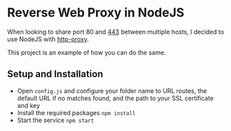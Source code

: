 # Reverse Web Proxy in NodeJS

When looking to share port 80 and [443](https://letsencrypt.org/getting-started/) between multiple hosts, I decided to use NodeJS with [http-proxy](https://www.npmjs.com/package/http-proxy).

This project is an example of how you can do the same.

## Setup and Installation
  - Open `config.js` and configure your folder name to URL routes, the default URL if no matches found, and the path to your SSL certificate and key
  - Install the required packages `npm install`
  - Start the service `npm start`